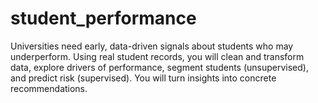 # student_performance
Universities need early, data-driven signals about students who may underperform. Using real student records, you will clean and transform data, explore drivers of performance, segment students (unsupervised), and predict risk (supervised). You will turn insights into concrete recommendations.
